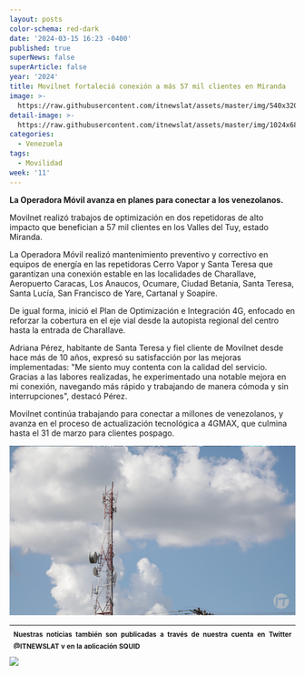 ```yaml
---
layout: posts
color-schema: red-dark
date: '2024-03-15 16:23 -0400'
published: true
superNews: false
superArticle: false
year: '2024'
title: Movilnet fortaleció conexión a más 57 mil clientes en Miranda
image: >-
  https://raw.githubusercontent.com/itnewslat/assets/master/img/540x320/Antena-Movilnet-p.jpg
detail-image: >-
  https://raw.githubusercontent.com/itnewslat/assets/master/img/1024x680/Antena-Movilnet-g.jpg
categories:
  - Venezuela
tags:
  - Movilidad
week: '11'
---
```

**La Operadora Móvil avanza en planes para conectar a los venezolanos.**

Movilnet realizó trabajos de optimización en dos repetidoras de alto impacto que benefician a 57 mil clientes en los Valles del Tuy, estado Miranda.

La Operadora Móvil realizó mantenimiento preventivo y correctivo en equipos de energía en las repetidoras Cerro Vapor y Santa Teresa que garantizan una conexión estable en las localidades de Charallave, Aeropuerto Caracas, Los Anaucos, Ocumare, Ciudad Betania, Santa Teresa, Santa Lucía, San Francisco de Yare, Cartanal y Soapire.

De igual forma, inició el Plan de Optimización e Integración 4G, enfocado en reforzar la cobertura en el eje vial desde la autopista regional del centro hasta la entrada de Charallave.

Adriana Pérez, habitante de Santa Teresa y fiel cliente de Movilnet desde hace más de 10 años, expresó su satisfacción por las mejoras implementadas: "Me siento muy contenta con la calidad del servicio. Gracias a las labores realizadas, he experimentado una notable mejora en mi conexión, navegando más rápido y trabajando de manera cómoda y sin interrupciones", destacó Pérez.

Movilnet continúa trabajando para conectar a millones de venezolanos, y avanza en el proceso de actualización tecnológica a 4GMAX, que culmina hasta el 31 de marzo para clientes pospago.

![](https://raw.githubusercontent.com/itnewslat/assets/master/img/540x320/Antena-Movilnet-p.jpg)

<table style="height: 42px;" width="569">
<tbody>
<tr>
<td style="text-align: justify;"><sub><strong>Nuestras noticias también son publicadas a través de nuestra cuenta en Twitter <a href="https://twitter.com/itnewslat?lang=es">@ITNEWSLAT</a> y en la aplicación <a href="https://squidapp.co/en/">SQUID</a></strong></sub></td>
</tr>
</tbody>
</table>

<img src="https://tracker.metricool.com/c3po.jpg?hash=56f88a41e39ab42c063cc51676587a04"/>